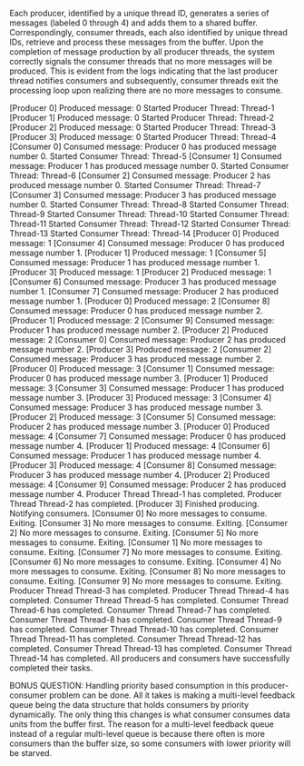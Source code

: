 Each producer, identified by a unique thread ID, generates a series of messages (labeled 0 through 4) and adds them to a 
shared buffer. Correspondingly, consumer threads, each also identified by unique thread IDs, retrieve and process these messages from the buffer. Upon the completion of message production by all producer threads, the system correctly signals the consumer threads that no more messages will be produced. This is evident from the logs indicating that the last producer thread notifies consumers and subsequently, consumer threads exit the processing loop upon realizing there are no more messages to consume.

[Producer 0] Produced message: 0
Started Producer Thread: Thread-1
[Producer 1] Produced message: 0
Started Producer Thread: Thread-2
[Producer 2] Produced message: 0
Started Producer Thread: Thread-3
[Producer 3] Produced message: 0
Started Producer Thread: Thread-4
[Consumer 0] Consumed message: Producer 0 has produced message number 0.
Started Consumer Thread: Thread-5
[Consumer 1] Consumed message: Producer 1 has produced message number 0.
Started Consumer Thread: Thread-6
[Consumer 2] Consumed message: Producer 2 has produced message number 0.
Started Consumer Thread: Thread-7
[Consumer 3] Consumed message: Producer 3 has produced message number 0.
Started Consumer Thread: Thread-8
Started Consumer Thread: Thread-9
Started Consumer Thread: Thread-10
Started Consumer Thread: Thread-11
Started Consumer Thread: Thread-12
Started Consumer Thread: Thread-13
Started Consumer Thread: Thread-14
[Producer 0] Produced message: 1
[Consumer 4] Consumed message: Producer 0 has produced message number 1.
[Producer 1] Produced message: 1
[Consumer 5] Consumed message: Producer 1 has produced message number 1.
[Producer 3] Produced message: 1
[Producer 2] Produced message: 1
[Consumer 6] Consumed message: Producer 3 has produced message number 1.
[Consumer 7] Consumed message: Producer 2 has produced message number 1.
[Producer 0] Produced message: 2
[Consumer 8] Consumed message: Producer 0 has produced message number 2.
[Producer 1] Produced message: 2
[Consumer 9] Consumed message: Producer 1 has produced message number 2.
[Producer 2] Produced message: 2
[Consumer 0] Consumed message: Producer 2 has produced message number 2.
[Producer 3] Produced message: 2
[Consumer 2] Consumed message: Producer 3 has produced message number 2.
[Producer 0] Produced message: 3
[Consumer 1] Consumed message: Producer 0 has produced message number 3.
[Producer 1] Produced message: 3
[Consumer 3] Consumed message: Producer 1 has produced message number 3.
[Producer 3] Produced message: 3
[Consumer 4] Consumed message: Producer 3 has produced message number 3.
[Producer 2] Produced message: 3
[Consumer 5] Consumed message: Producer 2 has produced message number 3.
[Producer 0] Produced message: 4
[Consumer 7] Consumed message: Producer 0 has produced message number 4.
[Producer 1] Produced message: 4
[Consumer 6] Consumed message: Producer 1 has produced message number 4.
[Producer 3] Produced message: 4
[Consumer 8] Consumed message: Producer 3 has produced message number 4.
[Producer 2] Produced message: 4
[Consumer 9] Consumed message: Producer 2 has produced message number 4.
Producer Thread Thread-1 has completed.
Producer Thread Thread-2 has completed.
[Producer 3] Finished producing. Notifying consumers.
[Consumer 0] No more messages to consume. Exiting.
[Consumer 3] No more messages to consume. Exiting.
[Consumer 2] No more messages to consume. Exiting.
[Consumer 5] No more messages to consume. Exiting.
[Consumer 1] No more messages to consume. Exiting.
[Consumer 7] No more messages to consume. Exiting.
[Consumer 6] No more messages to consume. Exiting.
[Consumer 4] No more messages to consume. Exiting.
[Consumer 8] No more messages to consume. Exiting.
[Consumer 9] No more messages to consume. Exiting.
Producer Thread Thread-3 has completed.
Producer Thread Thread-4 has completed.
Consumer Thread Thread-5 has completed.
Consumer Thread Thread-6 has completed.
Consumer Thread Thread-7 has completed.
Consumer Thread Thread-8 has completed.
Consumer Thread Thread-9 has completed.
Consumer Thread Thread-10 has completed.
Consumer Thread Thread-11 has completed.
Consumer Thread Thread-12 has completed.
Consumer Thread Thread-13 has completed.
Consumer Thread Thread-14 has completed.
All producers and consumers have successfully completed their tasks.







BONUS QUESTION: 
Handling priority based consumption in this producer-consumer problem can be done. All it takes is making a multi-level feedback queue being the data structure that holds consumers by priority dynamically. The only thing this changes is what consumer consumes data units from the buffer first. The reason for a multi-level feedback queue instead of a regular multi-level queue is because there often is more consumers than the buffer size, so some consumers with lower priority will be starved. 